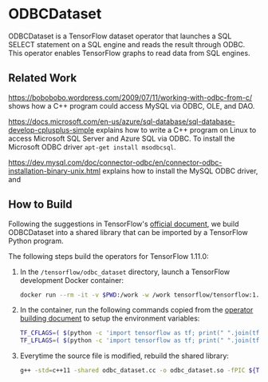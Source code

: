# ODBCDataset

ODBCDataset is a TensorFlow dataset operator that launches a SQL SELECT statement on a SQL engine and reads the result through ODBC.  This operator enables TensorFlow graphs to read data from SQL engines.

## Related Work

https://bobobobo.wordpress.com/2009/07/11/working-with-odbc-from-c/ shows how a C++ program could access MySQL via ODBC, OLE, and DAO.

https://docs.microsoft.com/en-us/azure/sql-database/sql-database-develop-cplusplus-simple explains how to write a C++ program on Linux to access Microsoft SQL Server and Azure SQL via ODBC.  To install the Microsoft ODBC driver `apt-get install msodbcsql`.

https://dev.mysql.com/doc/connector-odbc/en/connector-odbc-installation-binary-unix.html explains how to install the MySQL ODBC driver, and 



## How to Build

Following the suggestions in TensorFlow's [official document](https://www.tensorflow.org/extend/new_data_formats), we build ODBCDataset into a shared library that can be imported by a TensorFlow Python program.

The following steps build the operators for TensorFlow 1.11.0:

1. In the `/tensorflow/odbc_dataset` directory, launch a TensorFlow development Docker container:

   ```bash
   docker run --rm -it -v $PWD:/work -w /work tensorflow/tensorflow:1.11.0-devel bash
   ```
   
1. In the container, run the following commands copied from the [operator building document](https://www.tensorflow.org/extend/adding_an_op) to setup the environment variables:

   ```bash
   TF_CFLAGS=( $(python -c 'import tensorflow as tf; print(" ".join(tf.sysconfig.get_compile_flags()))') )
   TF_LFLAGS=( $(python -c 'import tensorflow as tf; print(" ".join(tf.sysconfig.get_link_flags()))') )
   ```
   
1. Everytime the source file is modified, rebuild the shared library:

   ```bash
   g++ -std=c++11 -shared odbc_dataset.cc -o odbc_dataset.so -fPIC ${TF_CFLAGS[@]} ${TF_LFLAGS[@]} -O2
   ```
